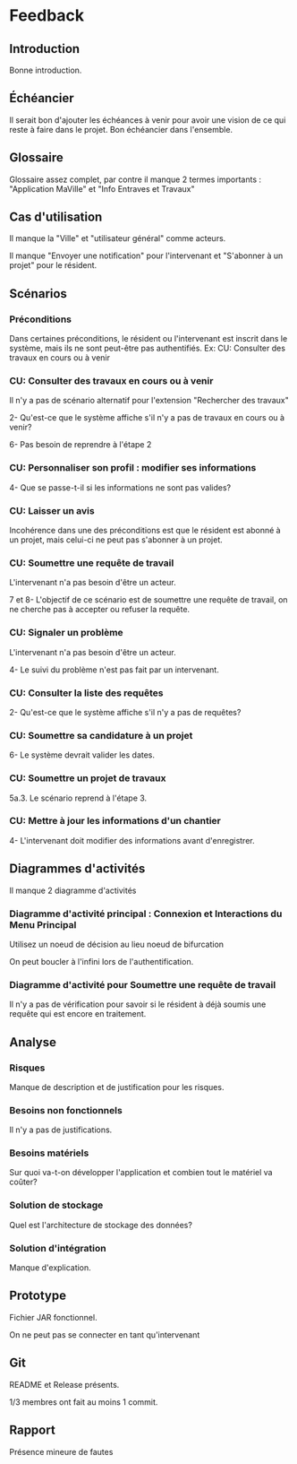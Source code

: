 # Feedback

## Introduction

Bonne introduction.

## Échéancier

Il serait bon d'ajouter les échéances à venir pour avoir une vision de ce qui reste à faire dans le projet. Bon échéancier dans l'ensemble.

## Glossaire 

Glossaire assez complet, par contre il manque 2 termes importants : "Application MaVille" et "Info Entraves et Travaux"

## Cas d'utilisation

Il manque la "Ville" et "utilisateur général" comme acteurs. 

Il manque "Envoyer une notification" pour l'intervenant et "S'abonner à un projet" pour le résident.

## Scénarios

### Préconditions

Dans certaines préconditions, le résident ou l'intervenant est inscrit dans le système, mais ils ne sont peut-être pas authentifiés. Ex: CU: Consulter des travaux en cours ou à venir

### CU: Consulter des travaux en cours ou à venir

Il n'y a pas de scénario alternatif pour l'extension "Rechercher des travaux"

2- Qu'est-ce que le système affiche s'il n'y a pas de travaux en cours ou à venir?

6- Pas besoin de reprendre à l'étape 2

### CU: Personnaliser son profil : modifier ses informations

4- Que se passe-t-il si les informations ne sont pas valides?

### CU: Laisser un avis

Incohérence dans une des préconditions est que le résident est abonné à un projet, mais celui-ci ne peut pas s'abonner à un projet.

### CU: Soumettre une requête de travail

L'intervenant n'a pas besoin d'être un acteur.

7 et 8- L'objectif de ce scénario est de soumettre une requête de travail, on ne cherche pas à accepter ou refuser la requête. 

### CU: Signaler un problème

L'intervenant n'a pas besoin d'être un acteur.

4- Le suivi du problème n'est pas fait par un intervenant.

### CU: Consulter la liste des requêtes

2- Qu'est-ce que le système affiche s'il n'y a pas de requêtes?

### CU: Soumettre sa candidature à un projet

6- Le système devrait valider les dates.

### CU: Soumettre un projet de travaux

5a.3. Le scénario reprend à l'étape 3.

### CU: Mettre à jour les informations d'un chantier

4- L'intervenant doit modifier des informations avant d'enregistrer.

## Diagrammes d'activités

Il manque 2 diagramme d'activités

### Diagramme d'activité principal : Connexion et Interactions du Menu Principal 

Utilisez un noeud de décision au lieu noeud de bifurcation

On peut boucler à l'infini lors de l'authentification.

### Diagramme d'activité pour Soumettre une requête de travail

Il n'y a pas de vérification pour savoir si le résident à déjà soumis une requête qui est encore en traitement.

## Analyse

### Risques

Manque de description et de justification pour les risques.

### Besoins non fonctionnels

Il n'y a pas de justifications.

### Besoins matériels

Sur quoi va-t-on développer l'application et combien tout le matériel va coûter?

### Solution de stockage

Quel est l'architecture de stockage des données?

### Solution d'intégration

Manque d'explication.

## Prototype

Fichier JAR fonctionnel.

On ne peut pas se connecter en tant qu'intervenant

## Git 

README et Release présents.

1/3 membres ont fait au moins 1 commit.

## Rapport 

Présence mineure de fautes